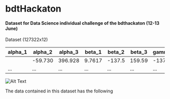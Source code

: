 # bdtHackaton 
#### Dataset for Data Science individual challenge of the bdthackaton (12-13 June)

Dataset (127322x12)

|alpha_1|alpha_2|alpha_3|beta_1|beta_2|beta_3|gamma_1|gamma_2|gamma_3|theta|noise|Classification|
|-------|-------|-------|------|------|------|-------|-------|-------|-----|-----|--------------|
|       |-59.730|396.928|9.7617|-137.5|159.59|-137.55|53.9309|154.713|-232.|21.23|3|
|...    |...    |...    |...   |...   |...   |...    |...    |...    |...  |...  |...| 




![Alt Text](https://github.com/nuwe-io/bdt_hackathon_data_challenge/blob/main/atoms.gif)
 
The data contained in this dataset has the following 

